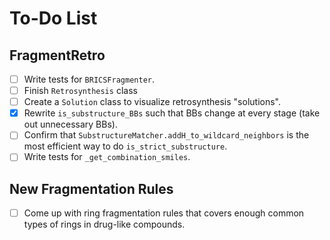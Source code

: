 # To-Do List

## FragmentRetro

- [ ] Write tests for `BRICSFragmenter`.
- [ ] Finish `Retrosynthesis` class
- [ ] Create a `Solution` class to visualize retrosynthesis "solutions".
- [x] Rewrite `is_substructure_BBs` such that BBs change at every stage (take out unnecessary BBs).
- [ ] Confirm that `SubstructureMatcher.addH_to_wildcard_neighbors` is the most efficient way to do `is_strict_substructure`.
- [ ] Write tests for `_get_combination_smiles`.

## New Fragmentation Rules

- [ ] Come up with ring fragmentation rules that covers enough common types of rings in drug-like compounds.
